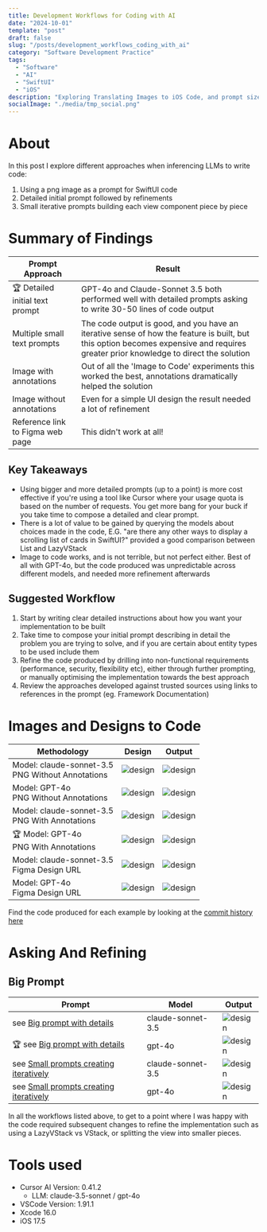 ```yaml
---
title: Development Workflows for Coding with AI
date: "2024-10-01"
template: "post"
draft: false
slug: "/posts/development_workflows_coding_with_ai"
category: "Software Development Practice"
tags:
  - "Software"
  - "AI"
  - "SwiftUI"
  - "iOS"
description: "Exploring Translating Images to iOS Code, and prompt size considerations"
socialImage: "./media/tmp_social.png"
---
```


# About

In this post I explore different approaches when inferencing LLMs to write code: 
1. Using a png image as a prompt for SwiftUI code
2. Detailed initial prompt followed by refinements
3. Small iterative prompts building each view component piece by piece

# Summary of Findings

| Prompt Approach                  | Result                                                                                                                                                       |
| -------------------------------- | ------------------------------------------------------------------------------------------------------------------------------------------------------------ |
| 🏆 Detailed initial text prompt       | GPT-4o and Claude-Sonnet 3.5 both performed well with detailed prompts asking to write 30-50 lines of code output                                            |
| Multiple small text prompts           | The code output is good, and you have an iterative sense of how the feature is built, but this option becomes expensive and requires greater prior knowledge to direct the solution |
| Image with annotations           | Out of all the 'Image to Code' experiments this worked the best, annotations dramatically helped the solution                                               |
| Image without annotations        | Even for a simple UI design the result needed a lot of refinement                                                                                            |
| Reference link to Figma web page | This didn't work at all!                                                                                                                                      |

## Key Takeaways

* Using bigger and more detailed prompts (up to a point) is more cost effective if you're using a tool like Cursor where your usage quota is based on the number of requests. You get more bang for your buck if you take time to compose a detailed and clear prompt.
* There is a lot of value to be gained by querying the models about choices made in the code, E.G. "are there any other ways to display a scrolling list of cards in SwiftUI?" provided a good comparison between List and LazyVStack 
* Image to code works, and is not terrible, but not perfect either. Best of all with GPT-4o, but the code produced was unpredictable across different models, and needed more refinement afterwards

## Suggested Workflow

1. Start by writing clear detailed instructions about how you want your implementation to be built 
2. Take time to compose your initial prompt describing in detail the problem you are trying to solve, and if you are certain about entity types to be used include them
3. Refine the code produced by drilling into non-functional requirements (performance, security, flexibility etc), either through further prompting, or manually optimising the implementation towards the best approach
3. Review the approaches developed against trusted sources using links to references in the prompt (eg. Framework Documentation)

# Images and Designs to Code

| Methodology                                         | Design                     | Output                     |
| --------------------------------------------------- | -------------------------- | -------------------------- |
| Model: claude-sonnet-3.5<br>PNG Without Annotations | ![design](./media/Swot_it_design_no_annotations.png) | ![design](./media/BareDesign_Claude-Sonnet-3_5.png) |
| Model: GPT-4o<br>PNG Without Annotations            | ![design](./media/Swot_it_design_no_annotations.png) | ![design](./media/BareDesign_GPT_4o.png) |
| Model: claude-sonnet-3.5<br>PNG With Annotations    | ![design](./media/Swot_it_design_with_annotations.png) | ![design](./media/AnnotatedDesign_Claude-Sonnet-3_5.png) |
| 🏆 Model: GPT-4o<br>PNG With Annotations               | ![design](./media/Swot_it_design_with_annotations.png) | ![design](./media/AnnotatedDesign_GPT_4o.png) |
| Model: claude-sonnet-3.5<br>Figma Design URL        | ![design](./media/Swot_it_design_figma.png) | ![design](./media/FigmaLink_GPT-4o.png) |
| Model: GPT-4o<br>Figma Design URL                   | ![design](./media/Swot_it_design_figma.png) | ![design](./media/FigmaLink_claude_Sonnet-3_5.png) |

Find the code produced for each example by looking at the [commit history here](https://github.com/MBaldo83/swot.it/tree/main/AI-Workflows-Testing/Swot-It-Image-To-SwiftUI)

# Asking And Refining

## Big Prompt

| Prompt                                 | Model             | Output                     |
| -------------------------------------- | ----------------- | -------------------------- |
| see [Big prompt with details](https://github.com/MBaldo83/swot.it/tree/main/AI-Workflows-Testing/Swot-It-Asking-And-Refining)            | claude-sonnet-3.5 | ![design](./media/Long_Text_Prompt_Claude_Sonnet-3_5.png) |
| 🏆 see [Big prompt with details](https://github.com/MBaldo83/swot.it/tree/main/AI-Workflows-Testing/Swot-It-Asking-And-Refining)            | gpt-4o            | ![design](./media/Long_Text_Prompt_GPT_4o.png) |
| see [Small prompts creating iteratively](https://github.com/MBaldo83/swot.it/tree/main/AI-Workflows-Testing/Swot-It-Asking-And-Refining) | claude-sonnet-3.5 | ![design](./media/Long_Text_Prompt_Claude_Sonnet-3_5.png) |
| see [Small prompts creating iteratively](https://github.com/MBaldo83/swot.it/tree/main/AI-Workflows-Testing/Swot-It-Asking-And-Refining) | gpt-4o            | ![design](./media/Iterative_prompts_GPT_4o.png) |

In all the workflows listed above, to get to a point where I was happy with the code required subsequent changes to refine the implementation such as using a LazyVStack vs VStack, or splitting the view into smaller pieces.

# Tools used

* Cursor AI Version: 0.41.2
  * LLM: claude-3.5-sonnet / gpt-4o
* VSCode Version: 1.91.1
* Xcode 16.0
* iOS 17.5
